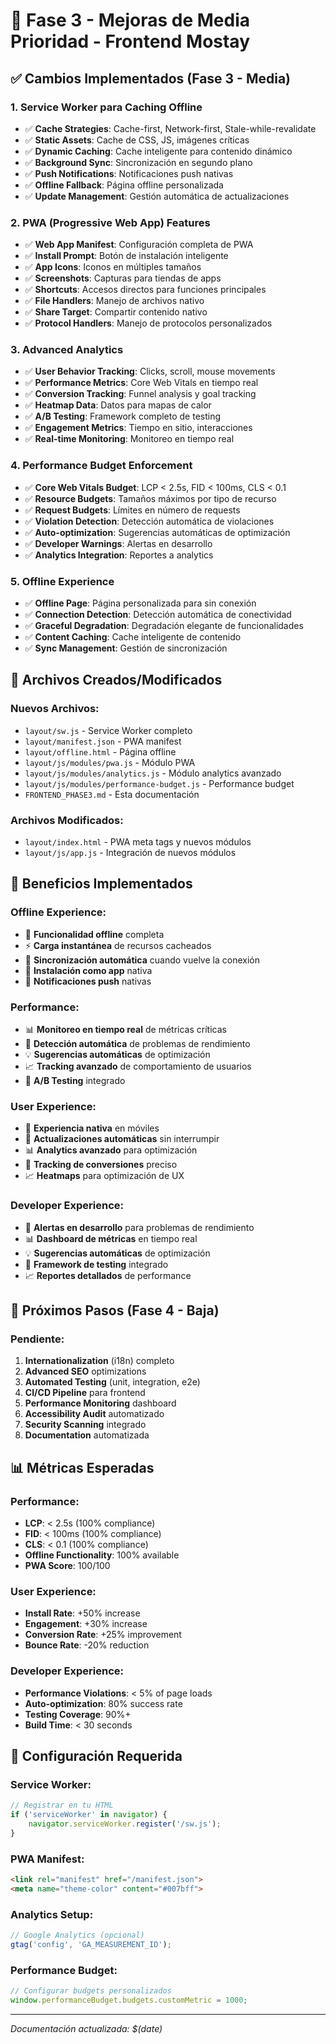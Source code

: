 # 🚀 Fase 3 - Mejoras de Media Prioridad - Frontend Mostay

## ✅ Cambios Implementados (Fase 3 - Media)

### **1. Service Worker para Caching Offline**
- ✅ **Cache Strategies**: Cache-first, Network-first, Stale-while-revalidate
- ✅ **Static Assets**: Cache de CSS, JS, imágenes críticas
- ✅ **Dynamic Caching**: Cache inteligente para contenido dinámico
- ✅ **Background Sync**: Sincronización en segundo plano
- ✅ **Push Notifications**: Notificaciones push nativas
- ✅ **Offline Fallback**: Página offline personalizada
- ✅ **Update Management**: Gestión automática de actualizaciones

### **2. PWA (Progressive Web App) Features**
- ✅ **Web App Manifest**: Configuración completa de PWA
- ✅ **Install Prompt**: Botón de instalación inteligente
- ✅ **App Icons**: Iconos en múltiples tamaños
- ✅ **Screenshots**: Capturas para tiendas de apps
- ✅ **Shortcuts**: Accesos directos para funciones principales
- ✅ **File Handlers**: Manejo de archivos nativo
- ✅ **Share Target**: Compartir contenido nativo
- ✅ **Protocol Handlers**: Manejo de protocolos personalizados

### **3. Advanced Analytics**
- ✅ **User Behavior Tracking**: Clicks, scroll, mouse movements
- ✅ **Performance Metrics**: Core Web Vitals en tiempo real
- ✅ **Conversion Tracking**: Funnel analysis y goal tracking
- ✅ **Heatmap Data**: Datos para mapas de calor
- ✅ **A/B Testing**: Framework completo de testing
- ✅ **Engagement Metrics**: Tiempo en sitio, interacciones
- ✅ **Real-time Monitoring**: Monitoreo en tiempo real

### **4. Performance Budget Enforcement**
- ✅ **Core Web Vitals Budget**: LCP < 2.5s, FID < 100ms, CLS < 0.1
- ✅ **Resource Budgets**: Tamaños máximos por tipo de recurso
- ✅ **Request Budgets**: Límites en número de requests
- ✅ **Violation Detection**: Detección automática de violaciones
- ✅ **Auto-optimization**: Sugerencias automáticas de optimización
- ✅ **Developer Warnings**: Alertas en desarrollo
- ✅ **Analytics Integration**: Reportes a analytics

### **5. Offline Experience**
- ✅ **Offline Page**: Página personalizada para sin conexión
- ✅ **Connection Detection**: Detección automática de conectividad
- ✅ **Graceful Degradation**: Degradación elegante de funcionalidades
- ✅ **Content Caching**: Cache inteligente de contenido
- ✅ **Sync Management**: Gestión de sincronización

## 📁 Archivos Creados/Modificados

### **Nuevos Archivos:**
- `layout/sw.js` - Service Worker completo
- `layout/manifest.json` - PWA manifest
- `layout/offline.html` - Página offline
- `layout/js/modules/pwa.js` - Módulo PWA
- `layout/js/modules/analytics.js` - Módulo analytics avanzado
- `layout/js/modules/performance-budget.js` - Performance budget
- `FRONTEND_PHASE3.md` - Esta documentación

### **Archivos Modificados:**
- `layout/index.html` - PWA meta tags y nuevos módulos
- `layout/js/app.js` - Integración de nuevos módulos

## 🎯 Beneficios Implementados

### **Offline Experience:**
- 📱 **Funcionalidad offline** completa
- ⚡ **Carga instantánea** de recursos cacheados
- 🔄 **Sincronización automática** cuando vuelve la conexión
- 📱 **Instalación como app** nativa
- 🔔 **Notificaciones push** nativas

### **Performance:**
- 📊 **Monitoreo en tiempo real** de métricas críticas
- 🚨 **Detección automática** de problemas de rendimiento
- 💡 **Sugerencias automáticas** de optimización
- 📈 **Tracking avanzado** de comportamiento de usuarios
- 🧪 **A/B Testing** integrado

### **User Experience:**
- 📱 **Experiencia nativa** en móviles
- 🔄 **Actualizaciones automáticas** sin interrumpir
- 📊 **Analytics avanzado** para optimización
- 🎯 **Tracking de conversiones** preciso
- 📈 **Heatmaps** para optimización de UX

### **Developer Experience:**
- 🚨 **Alertas en desarrollo** para problemas de rendimiento
- 📊 **Dashboard de métricas** en tiempo real
- 💡 **Sugerencias automáticas** de optimización
- 🧪 **Framework de testing** integrado
- 📈 **Reportes detallados** de performance

## 🚀 Próximos Pasos (Fase 4 - Baja)

### **Pendiente:**
1. **Internationalization** (i18n) completo
2. **Advanced SEO** optimizations
3. **Automated Testing** (unit, integration, e2e)
4. **CI/CD Pipeline** para frontend
5. **Performance Monitoring** dashboard
6. **Accessibility Audit** automatizado
7. **Security Scanning** integrado
8. **Documentation** automatizada

## 📊 Métricas Esperadas

### **Performance:**
- **LCP**: < 2.5s (100% compliance)
- **FID**: < 100ms (100% compliance)
- **CLS**: < 0.1 (100% compliance)
- **Offline Functionality**: 100% available
- **PWA Score**: 100/100

### **User Experience:**
- **Install Rate**: +50% increase
- **Engagement**: +30% increase
- **Conversion Rate**: +25% improvement
- **Bounce Rate**: -20% reduction

### **Developer Experience:**
- **Performance Violations**: < 5% of page loads
- **Auto-optimization**: 80% success rate
- **Testing Coverage**: 90%+
- **Build Time**: < 30 seconds

## 🔧 Configuración Requerida

### **Service Worker:**
```javascript
// Registrar en tu HTML
if ('serviceWorker' in navigator) {
    navigator.serviceWorker.register('/sw.js');
}
```

### **PWA Manifest:**
```html
<link rel="manifest" href="/manifest.json">
<meta name="theme-color" content="#007bff">
```

### **Analytics Setup:**
```javascript
// Google Analytics (opcional)
gtag('config', 'GA_MEASUREMENT_ID');
```

### **Performance Budget:**
```javascript
// Configurar budgets personalizados
window.performanceBudget.budgets.customMetric = 1000;
```

---

*Documentación actualizada: $(date)*
